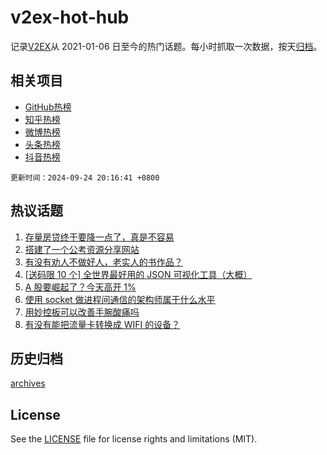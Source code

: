 # v2ex-hot-hub

 记录[V2EX](https://www.v2ex.com/)从 2021-01-06 日至今的热门话题。每小时抓取一次数据，按天[归档](archives)。
 
 ## 相关项目

- [GitHub热榜](https://github.com/lonnyzhang423/github-hot-hub)
- [知乎热榜](https://github.com/lonnyzhang423/zhihu-hot-hub)
- [微博热榜](https://github.com/lonnyzhang423/weibo-hot-hub)
- [头条热榜](https://github.com/lonnyzhang423/toutiao-hot-hub)
- [抖音热榜](https://github.com/lonnyzhang423/douyin-hot-hub)


 `更新时间：2024-09-24 20:16:41 +0800`

## 热议话题

1. [存量房贷终于要降一点了，真是不容易](https://www.v2ex.com/t/1075268)
1. [搭建了一个公考资源分享网站](https://www.v2ex.com/t/1075302)
1. [有没有劝人不做好人，老实人的书作品？](https://www.v2ex.com/t/1075340)
1. [[送码限 10 个] 全世界最好用的 JSON 可视化工具（大概）](https://www.v2ex.com/t/1075250)
1. [A 股要崛起了？今天高开 1%](https://www.v2ex.com/t/1075277)
1. [使用 socket 做进程间通信的架构师属于什么水平](https://www.v2ex.com/t/1075187)
1. [用妙控板可以改善手腕酸痛吗](https://www.v2ex.com/t/1075271)
1. [有没有能把流量卡转换成 WIFI 的设备？](https://www.v2ex.com/t/1075221)

## 历史归档

[archives](archives)

## License

See the [LICENSE](LICENSE) file for license rights and limitations (MIT).
